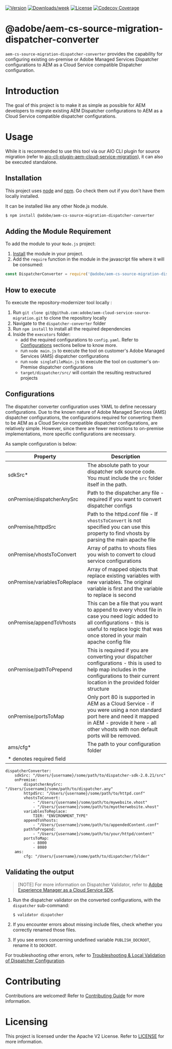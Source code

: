 <!--
Copyright 2020 Adobe. All rights reserved.
This file is licensed to you under the Apache License, Version 2.0 (the "License");
you may not use this file except in compliance with the License. You may obtain a copy
of the License at http://www.apache.org/licenses/LICENSE-2.0

Unless required by applicable law or agreed to in writing, software distributed under
the License is distributed on an "AS IS" BASIS, WITHOUT WARRANTIES OR REPRESENTATIONS
OF ANY KIND, either express or implied. See the License for the specific language
governing permissions and limitations under the License.
-->

[![Version](https://img.shields.io/npm/v/@adobe/aem-cs-source-migration-dispatcher-converter.svg)](https://npmjs.org/package/@adobe/aio-cli-plugin-cloud-service-migration)
[![Downloads/week](https://img.shields.io/npm/dw/@adobe/aem-cs-source-migration-dispatcher-converter.svg)](https://npmjs.org/package/@adobe/aio-cli-plugin-cloud-service-migration)
[![License](https://img.shields.io/badge/License-Apache%202.0-blue.svg)](https://opensource.org/licenses/Apache-2.0)
[![Codecov Coverage](https://img.shields.io/codecov/c/github/adobe/aem-cs-source-migration-dispatcher-converter/master.svg?style=flat-square)](https://codecov.io/gh/adobe/aio-cli-plugin-cloud-service-migration/)

# @adobe/aem-cs-source-migration-dispatcher-converter

`aem-cs-source-migration-dispatcher-converter` provides the capability for configuring existing
 on-premise or Adobe Managed Services Dispatcher configurations to AEM as a Cloud Service
 compatible Dispatcher configuration.


# Introduction

The goal of this project is to make it as simple as possible for AEM developers to migrate existing
 AEM Dispatcher configurations to AEM as a Cloud Service compatible dispatcher configurations.

# Usage

While it is recommended to use this tool via our AIO CLI plugin for source migration (refer to [aio-cli-plugin-aem-cloud-service-migration](https://github.com/adobe/aio-cli-plugin-aem-cloud-service-migration)),
 it can also be executed standalone.

## Installation

This project uses [node](http://nodejs.org) and [npm](https://npmjs.com). Go check them out if
 you don't have them locally installed.

It can be installed like any other Node.js module.

```sh
$ npm install @adobe/aem-cs-source-migration-dispatcher-converter
```

## Adding the Module Requirement

To add the module to your `Node.js` project:

1. [Install](#install) the module in your project.
2. Add the `require` function in the module in the javascript file where it will be consumed:

```javascript
const DispatcherConverter = require('@adobe/aem-cs-source-migration-dispatcher-converter');
```

## How to execute

To execute the repository-modernizer tool locally :
1. Run `git clone git@github.com:adobe/aem-cloud-service-source-migration.git` to clone the
 repository locally
2. Navigate to the `dispatcher-converter` folder
3. Run `npm install` to install all the required dependencies
4. Inside the `executors` folder:
    * add the required configurations to `config.yaml`. Refer to [Configurations](#configurations)
     sections bellow to know more.
    * run `node main.js` to execute the tool on customer's Adobe Managed Services (AMS) dispatcher
     configurations
    * run `node singleFileMain.js` to execute the tool on customer's on-Premise dispatcher
     configurations
    * `target/dispatcher/src/` will contain the resulting restructured projects

## Configurations

The dispatcher converter configuration uses YAML to define necessary configurations. Due to the
 known nature of Adobe Managed Services (AMS) dispatcher configurations, the configurations
 required for converting them to be AEM as a Cloud Service compatible dispatcher configurations,
 are relatively simple. However, since there are fewer restrictions to on-premise implementations,
 more specific configurations are necessary.

As sample configuration is below:

| Property | Description |
|---|---|
| sdkSrc* | The absolute path to your dispatcher sdk source code.  You must include the `src` folder itself in the path. |
| onPremise/dispatcherAnySrc | Path to the dispatcher.any file - required if you want to convert dispatcher configs |
| onPremise/httpdSrc | Path to the httpd.conf file - If `vhostsToConvert` is not specified you can use this property to find vhosts by parsing the main apache file |
| onPremise/vhostsToConvert | Array of paths to vhosts files you wish to convert to cloud service configurations |
| onPremise/variablesToReplace | Array of mapped objects that replace existing variables with new variables.  The original variable is first and the variable to replace is second |
| onPremise/appendToVhosts | This can be a file that you want to append to every vhost file in case you need logic added to all configurations - this is useful to replace logic that was once stored in your main apache config file |
| onPremise/pathToPrepend | This is required if you are converting your dispatcher configurations - this is used to help map includes in the configurations to their current location in the provided folder structure |
| onPremise/portsToMap | Only port 80 is supported in AEM as a Cloud Service - if you were using a non standard port here and need it mapped in AEM - provide it here - all other vhosts with non default ports will be removed. |
| ams/cfg* | The path to your configuration folder |
| * denotes required field | |

```$yaml
dispatcherConverter:
    sdkSrc: "/Users/{username}/some/path/to/dispatcher-sdk-2.0.21/src"
    onPremise:
        dispatcherAnySrc: "/Users/{username}/some/path/to/dispatcher.any"        
        httpdSrc: "/Users/{username}/some/path/to/httpd.conf"
        vhostsToConvert:
            - "/Users/{username}/some/path/to/mywebsite.vhost"
            - "/Users/{username}/some/path/to/myotherwebsite.vhost"
        variablesToReplace:
            TIER: "ENVIRONMENT_TYPE"
        appendToVhosts:
            - "/Users/{username}/some/path/to/appendedContent.conf"
        pathToPrepend:
            - "/Users/{username}/some/path/to/your/httpd/content"
        portsToMap:
            - 8000
            - 8080
    ams:
        cfg: "/Users/{username}/some/path/to/dispatcher/folder"
```

## Validating the output

>[NOTE]
> For more information on Dispatcher Validator, refer to [Adobe Experience Manager as a Cloud Service SDK](https://docs.adobe.com/content/help/en/experience-manager-learn/cloud-service/local-development-environment-set-up/dispatcher-tools.html).

1. Run the dispatcher validator on the converted configurations, with the `dispatcher` sub-command:

   ```shell script
   $ validator dispatcher
   ```

1. If you encounter errors about missing include files, check whether you correctly renamed those files.

1. If you see errors concerning undefined variable `PUBLISH_DOCROOT`, rename it to `DOCROOT`.

For troubleshooting other errors, refer to [Troubleshooting & Local Validation of Dispatcher Configuration](https://docs.adobe.com/content/help/en/experience-manager-learn/cloud-service/local-development-environment-set-up/dispatcher-tools.html#troubleshooting).

# Contributing

Contributions are welcomed! Refer to [Contributing Guide](../../CONTRIBUTING.md) for more information.

# Licensing

This project is licensed under the Apache V2 License. Refer to [LICENSE](../../LICENSE) for more information.

